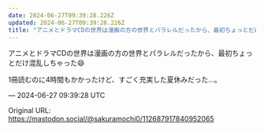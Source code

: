 ```yaml
---
date: 2024-06-27T09:39:28.226Z
updated: 2024-06-27T09:39:28.226Z
title: "アニメとドラマCDの世界は漫画の方の世界とパラレルだったから、最初ちょっとだけ混[...]"
---
```


<p>アニメとドラマCDの世界は漫画の方の世界とパラレルだったから、最初ちょっとだけ混乱しちゃった😄</p><p>1冊読むのに4時間もかかったけど、すごく充実した夏休みだった…。</p>

&mdash; 2024-06-27 09:39:28 UTC

Original URL: https://mastodon.social/@sakuramochi0/112687917840952065
